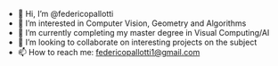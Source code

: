 - 👋 Hi, I’m @federicopallotti
- 👀 I’m interested in Computer Vision, Geometry and Algorithms
- 🌱 I’m currently completing my master degree in Visual Computing/AI
- 💞️ I’m looking to collaborate on interesting projects on the subject
- 📫 How to reach me: federicopallotti1@gmail.com

<!---
federicopallotti/federicopallotti is a ✨ special ✨ repository because its `README.md` (this file) appears on your GitHub profile.
You can click the Preview link to take a look at your changes.
--->
